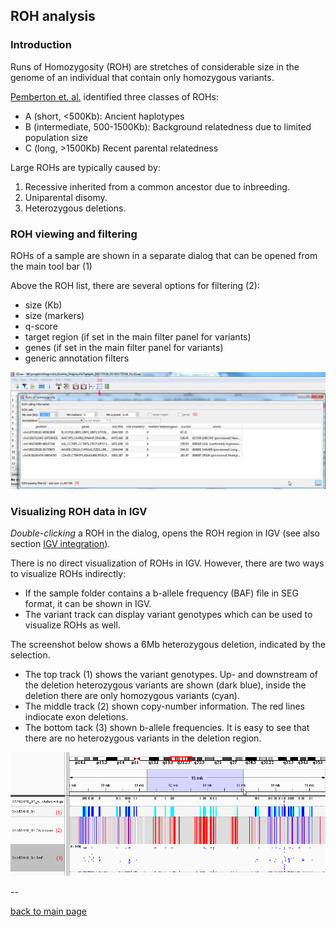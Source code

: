 ## ROH analysis


### Introduction

Runs of Homozygosity (ROH) are stretches of considerable size in the genome of an individual that contain only homozygous variants. 

[Pemberton et. al.](https://www.ncbi.nlm.nih.gov/pubmed/22883143) identified three classes of ROHs:

* A (short, &lt;500Kb): Ancient haplotypes
* B (intermediate, 500-1500Kb): Background relatedness due to limited population size
* C (long, &gt;1500Kb) Recent parental relatedness


Large ROHs are typically caused by:

1. Recessive inherited from a common ancestor due to inbreeding.
2. Uniparental disomy.
3. Heterozygous deletions.

### ROH viewing and filtering

ROHs of a sample are shown in a separate dialog that can be opened from the main tool bar (1)

Above the ROH list, there are several options for filtering (2):

* size (Kb)
* size (markers)
* q-score
* target region (if set in the main filter panel for variants)
* genes (if set in the main filter panel for variants)
* generic annotation filters

![alt text](roh_filtering.png)

### Visualizing ROH data in IGV

*Double-clicking* a ROH in the dialog, opens the ROH region in IGV (see also section [IGV integration](igv_integration.md)).

There is no direct visualization of ROHs in IGV. However, there are two ways to visualize ROHs indirectly:

* If the sample folder contains a b-allele frequency (BAF) file in SEG format, it can be shown in IGV.
* The variant track can display variant genotypes which can be used to visualize ROHs as well.

The screenshot below shows a 6Mb heterozygous deletion, indicated by the selection.  

* The top track (1) shows the variant genotypes. Up- and downstream of the deletion heterozygous variants are shown (dark blue), inside the deletion there are only homozygous variants (cyan).
* The middle track (2) shown copy-number information. The red lines indiocate exon deletions.
* The bottom tack (3) shown  b-allele frequencies. It is easy to see that there are no heterozygous variants in the deletion region.


![alt text](roh_visualization.png)

--

[back to main page](index.md)




















